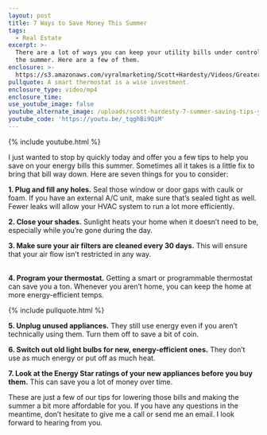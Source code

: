 ```yaml
---
layout: post
title: 7 Ways to Save Money This Summer
tags:
  - Real Estate
excerpt: >-
  There are a lot of ways you can keep your utility bills under control during
  the summer. Here are a few of them.
enclosure: >-
  https://s3.amazonaws.com/vyralmarketing/Scott+Hardesty/Videos/Greater+Nashville+Real+Estate-+7+Summer+Saving+Tips.mp4
pullquote: A smart thermostat is a wise investment.
enclosure_type: video/mp4
enclosure_time:
use_youtube_image: false
youtube_alternate_image: /uploads/scott-hardesty-7-summer-saving-tips-youtube.jpg
youtube_code: 'https://youtu.be/_tqghBi9QiM'
---
```



{% include youtube.html %}

I just wanted to stop by quickly today and offer you a few tips to help you save on your energy bills this summer. Sometimes all it takes is a little fix to bring that bill way down. Here are seven things for you to consider:

**1. Plug and fill any holes.** Seal those window or door gaps with caulk or foam. If you have an external A/C unit, make sure that’s sealed tight as well. Fewer leaks will allow your HVAC system to run a lot more efficiently.

**2. Close your shades.** Sunlight heats your home when it doesn’t need to be, especially while you’re gone during the day.

**3. Make sure your air filters are cleaned every 30 days.** This will ensure that your air flow isn’t restricted in any way.

<br>**4. Program your thermostat.** Getting a smart or programmable thermostat can save you a ton. Whenever you aren’t home, you can keep the home at more energy-efficient temps.

{% include pullquote.html %}

**5. Unplug unused appliances.** They still use energy even if you aren’t technically using them. Turn them off to save a bit of coin.

**6. Switch out old light bulbs for new, energy-efficient ones.** They don’t use as much energy or put off as much heat.

**7. Look at the Energy Star ratings of your new appliances before you buy them.** This can save you a lot of money over time.

These are just a few of our tips for lowering those bills and making the summer a bit more affordable for you. If you have any questions in the meantime, don’t hesitate to give me a call or send me an email. I look forward to hearing from you.